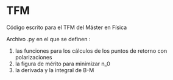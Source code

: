 # TFM
Código escrito para el TFM del Máster en Física

Archivo .py en el que se definen :
1) las funciones para los cálculos de los puntos de retorno con polarizaciones
2) la figura de mérito para minimizar n_0
3) la derivada y la integral de B-M 
